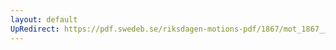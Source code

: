 ```yaml
---
layout: default
UpRedirect: https://pdf.swedeb.se/riksdagen-motions-pdf/1867/mot_1867__ak__00001/mot_1867__ak__00001_001.pdf
---
```

